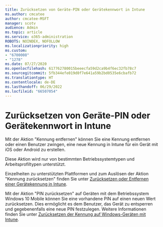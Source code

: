 ```yaml
---
title: Zurücksetzen von Geräte-PIN oder Gerätekennwort in Intune
ms.author: cmcatee
author: cmcatee-MSFT
manager: scotv
audience: Admin
ms.topic: article
ms.service: o365-administration
ROBOTS: NOINDEX, NOFOLLOW
ms.localizationpriority: high
ms.custom:
- "6700008"
- "1278"
ms.date: 07/27/2020
ms.openlocfilehash: 617762780015beeecfa59d2ca9b4f6ec32fb78c7
ms.sourcegitcommit: 5fb344efe019d0f7e641a59b2bd0535e6cbafb72
ms.translationtype: HT
ms.contentlocale: de-DE
ms.lasthandoff: 06/29/2022
ms.locfileid: "66507054"
---
```

# <a name="device-pinpassword-reset-from-intune"></a>Zurücksetzen von Geräte-PIN oder Gerätekennwort in Intune

Mit der Aktion "Kennung entfernen" können Sie eine Kennung entfernen oder einen Benutzer zwingen, eine neue Kennung in Intune für ein Gerät mit iOS oder Android zu erstellen.

Diese Aktion wird nur von bestimmten Betriebssystemtypen und Arbeitsprofiltypen unterstützt.

Einzelheiten zu unterstützten Plattformen und zum Auslösen der Aktion "Kennung zurücksetzen" finden Sie unter [Zurücksetzen oder Entfernen einer Gerätekennung in Intune](https://docs.microsoft.com/intune/device-passcode-reset).

Mit der Aktion "PIN zurücksetzen" auf Geräten mit dem Betriebssystem Windows 10 Mobile können Sie eine vorhandene PIN auf einen neuen Wert zurücksetzen. Dies ermöglicht es dem Benutzer, das Gerät zu entsperren und gegebenenfalls eine neue PIN festzulegen. Weitere Informationen finden Sie unter [Zurücksetzen der Kennung auf Windows-Geräten mit Intune](https://docs.microsoft.com/intune/device-windows-pin-reset).